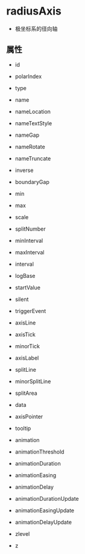 # radiusAxis

+ 极坐标系的径向轴

## 属性

+ id
+ polarIndex
+ type
+ name
+ nameLocation
+ nameTextStyle
+ nameGap
+ nameRotate
+ nameTruncate
+ inverse
+ boundaryGap
+ min
+ max
+ scale
+ splitNumber
+ minInterval
+ maxInterval
+ interval
+ logBase
+ startValue
+ silent
+ triggerEvent

+ axisLine
+ axisTick
+ minorTick
+ axisLabel
+ splitLine
+ minorSplitLine
+ splitArea
+ data
+ axisPointer

+ tooltip
+ animation
+ animationThreshold
+ animationDuration
+ animationEasing
+ animationDelay
+ animationDurationUpdate
+ animationEasingUpdate
+ animationDelayUpdate
+ zlevel
+ z
